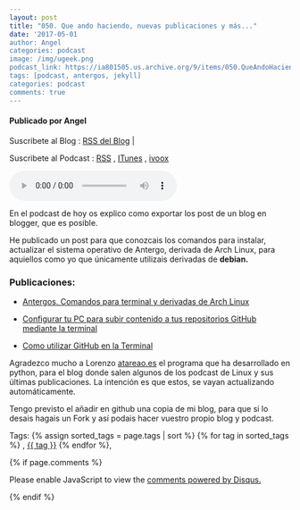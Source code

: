 ```yaml
---
layout: post
title: "050. Que ando haciendo, nuevas publicaciones y más..."
date: '2017-05-01
author: Angel
categories: podcast
image: /img/ugeek.png
podcast_link: https://ia801505.us.archive.org/9/items/050.QueAndoHaciendo/050.%20Que%20ando%20haciendo.mp3
tags: [podcast, antergos, jekyll]
categories: podcast
comments: true
---
```

#### Publicado por Angel

Suscribete al Blog :  [RSS del Blog](http://feeds.feedburner.com/uGeekBlog) |

Suscribete al Podcast :  [RSS](http://feeds.feedburner.com/ugeek) , [ITunes](https://itunes.apple.com/us/podcast/ugeek/id1201421866?mt=2) , [ivoox](https://www.ivoox.com/podcast-ugeek_sq_f1383493_1.html)

<audio controls>
  <source src="https://ia801505.us.archive.org/9/items/050.QueAndoHaciendo/050.%20Que%20ando%20haciendo.mp3" type="audio/mpeg">
Your browser does not support the audio element.
</audio>
<!-- ---------------------------------------------------Pon aquí el audio-------------------------------------------------------- -->

En el podcast de hoy os explico como exportar los post de un blog en blogger, que es posible.

He publicado un post para que conozcais los comandos para instalar, actualizar el sistema operativo de Antergo, derivada de Arch Linux, para aquiellos como yo que únicamente utilizais derivadas de **debian.**

### Publicaciones:   

* [Antergos. Comandos para terminal y derivadas de Arch Linux](https://ugeek.github.io/Antergos-comando-para-terminal-y-derivadas-arch/)


* [Configurar tu PC para subir contenido a tus repositorios GitHub mediante la terminal](https://ugeek.github.io/configurar-tu-pc-para-subir-contenido-a-tus-repositiorios-github-mediante-terminal/)  

* [Como utilizar GitHub en la Terminal](https://ugeek.github.io/utilizar-github-desde-terminal/)  

Agradezco mucho a Lorenzo [atareao.es](https://www.atareao.es/) el programa que ha desarrollado en python, para el blog donde salen algunos de los podcast de Linux y sus últimas publicaciones. La intención es que estos, se vayan actualizando automáticamente.  

Tengo previsto el añadir en github una copia de mi blog, para que si lo desais hagais un Fork y así podais hacer vuestro propio blog y podcast.

<!-- -------------------------------------Aquí abajo los comentarios -------------------------------------------  -->
Tags: {% assign sorted_tags = page.tags | sort %} {% for tag in sorted_tags %} , <span class="tag"><a href="/tag#{{ tag }}">{{ tag }}</a></span> {% endfor %},


{% if page.comments %}
<div id="disqus_thread"></div>
<script>

/**
*  RECOMMENDED CONFIGURATION VARIABLES: EDIT AND UNCOMMENT THE SECTION BELOW TO INSERT DYNAMIC VALUES FROM YOUR PLATFORM OR CMS.
*  LEARN WHY DEFINING THESE VARIABLES IS IMPORTANT: https://disqus.com/admin/universalcode/#configuration-variables*/
/*
var disqus_config = function () {
this.page.url = PAGE_URL;  // Replace PAGE_URL with your page's canonical URL variable
this.page.identifier = PAGE_IDENTIFIER; // Replace PAGE_IDENTIFIER with your page's unique identifier variable
};
*/
(function() { // DON'T EDIT BELOW THIS LINE
var d = document, s = d.createElement('script');
s.src = 'https://https-angelbcn-github-io-ugeek.disqus.com/embed.js';
s.setAttribute('data-timestamp', +new Date());
(d.head || d.body).appendChild(s);
})();
</script>
<noscript>Please enable JavaScript to view the <a href="https://disqus.com/?ref_noscript">comments powered by Disqus.</a></noscript>

{% endif %}

<script id="dsq-count-scr" src="//https-angelbcn-github-io-ugeek.disqus.com/count.js" async></script>
